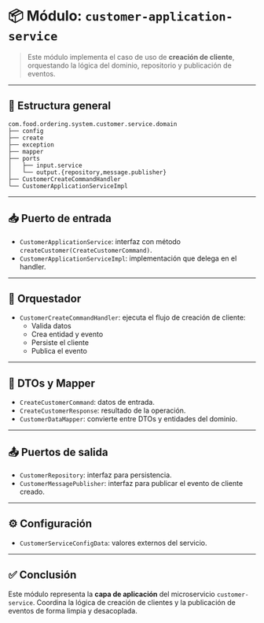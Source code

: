 # 📦 Módulo: `customer-application-service`

> Este módulo implementa el caso de uso de **creación de cliente**, orquestando la lógica del dominio, repositorio y publicación de eventos.

---

## 🧩 Estructura general

```plaintext
com.food.ordering.system.customer.service.domain
├── config
├── create
├── exception
├── mapper
├── ports
│   ├── input.service
│   └── output.{repository,message.publisher}
├── CustomerCreateCommandHandler
└── CustomerApplicationServiceImpl
```

---

## 📥 Puerto de entrada

- `CustomerApplicationService`: interfaz con método `createCustomer(CreateCustomerCommand)`.
- `CustomerApplicationServiceImpl`: implementación que delega en el handler.

---

## 🧠 Orquestador

- `CustomerCreateCommandHandler`: ejecuta el flujo de creación de cliente:
    - Valida datos
    - Crea entidad y evento
    - Persiste el cliente
    - Publica el evento

---

## 🔄 DTOs y Mapper

- `CreateCustomerCommand`: datos de entrada.
- `CreateCustomerResponse`: resultado de la operación.
- `CustomerDataMapper`: convierte entre DTOs y entidades del dominio.

---

## 📤 Puertos de salida

- `CustomerRepository`: interfaz para persistencia.
- `CustomerMessagePublisher`: interfaz para publicar el evento de cliente creado.

---

## ⚙️ Configuración

- `CustomerServiceConfigData`: valores externos del servicio.

---

## ✅ Conclusión

Este módulo representa la **capa de aplicación** del microservicio `customer-service`. Coordina la lógica de creación de clientes y la publicación de eventos de forma limpia y desacoplada.
